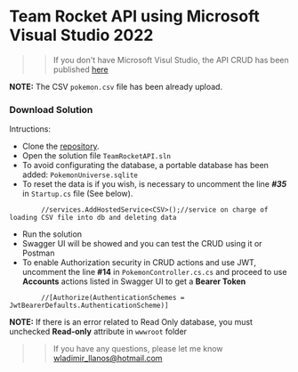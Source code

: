 # Team Rocket API using Microsoft Visual Studio 2022

>>If you don't have Microsoft Visul Studio, the API CRUD has been published [here](https://teamrocketapi20220811192015.azurewebsites.net/swagger/index.html) 

**NOTE:** The CSV `pokemon.csv` file has been already upload.

### Download Solution
Intructions:

- Clone the [repository](https://github.com/wllanos/TeamRocketAPI.git).
- Open the solution file `TeamRocketAPI.sln`
- To avoid configurating the database, a portable database has been added:
		`PokemonUniverse.sqlite`
- To reset the data is if you wish, is necessary to uncomment the line ***#35*** in `Startup.cs` file (See below). 
```
        //services.AddHostedService<CSV>();//service on charge of loading CSV file into db and deleting data
``` 
- Run the solution 
- Swagger UI will be showed and you can test the CRUD using it or Postman
- To enable Authorization security in CRUD actions and use JWT, uncomment the line **#14** in `PokemonController.cs.cs` and proceed to use **Accounts** actions listed in Swagger UI to get a **Bearer Token**
```
        //[Authorize(AuthenticationSchemes = JwtBearerDefaults.AuthenticationScheme)]
```
**NOTE:** If there is an error related to Read Only database, you must unchecked **Read-only** attribute in `wwwroot` folder 

>>If you have any questions, please let me know wladimir_llanos@hotmail.com
